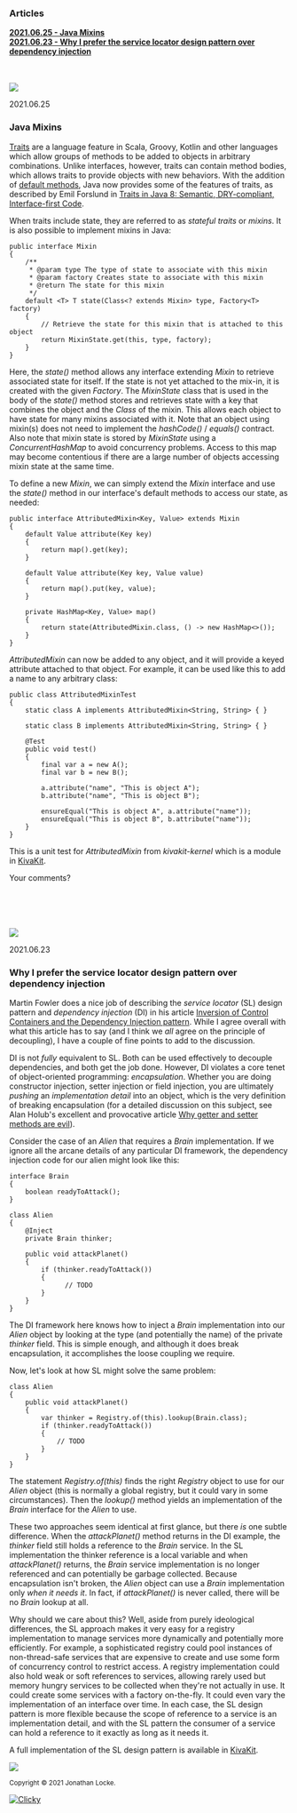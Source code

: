 
### Articles

[**2021.06.25 - Java Mixins**](#mixins)  
[**‌2021.06.23 - Why I prefer the service locator design pattern over dependency injection**](#service-locator)  

<br/>
<br/>

<img src="https://www.kivakit.org/images/horizontal-line-512.png" srcset="https://www.kivakit.org/images/horizontal-line-512-2x.png 2x" />
<a name = "mixins"></a>

2021.06.25

### Java Mixins 

[Traits](https://tinyurl.com/2n6bbnv3) are a language feature in Scala, Groovy, Kotlin and other languages which allow groups of methods to be added to objects in arbitrary combinations. Unlike interfaces, however, traits can contain method bodies, which allows traits to provide objects with new behaviors. With the addition of [default methods](https://docs.oracle.com/javase/tutorial/java/IandI/defaultmethods.html), Java now provides some of the features of traits, as described by Emil Forslund in [Traits in Java 8: Semantic, DRY-compliant, Interface-first Code](https://dzone.com/articles/definition-of-the-trait-pattern-in-java).

When traits include state, they are referred to as *stateful traits* or *mixins*. It is also possible to implement mixins in Java:

    public interface Mixin
    {
        /**
         * @param type The type of state to associate with this mixin
         * @param factory Creates state to associate with this mixin
         * @return The state for this mixin
         */
        default <T> T state(Class<? extends Mixin> type, Factory<T> factory)
        {
            // Retrieve the state for this mixin that is attached to this object
            return MixinState.get(this, type, factory);
        }
    }

Here, the *state()* method allows any interface extending *Mixin* to retrieve associated state for itself. If the state is not yet attached to the mix-in, it is created with the given *Factory*. The *MixinState* class that is used in the body of the *state()* method stores and retrieves state with a key that combines the object and the *Class* of the mixin. This allows each object to have state for many mixins associated with it. Note that an object using mixin(s) does not need to implement the *hashCode()* / *equals()* contract. Also note that mixin state is stored by *MixinState* using a *ConcurrentHashMap* to avoid concurrency problems. Access to this map may become contentious if there are a large number of objects accessing mixin state at the same time.

To define a new *Mixin*, we can simply extend the *Mixin* interface and use the *state()* method in our interface's default methods to access our state, as needed:

    public interface AttributedMixin<Key, Value> extends Mixin
    {
        default Value attribute(Key key)
        {
            return map().get(key);
        }
    
        default Value attribute(Key key, Value value)
        {
            return map().put(key, value);
        }
    
        private HashMap<Key, Value> map()
        {
            return state(AttributedMixin.class, () -> new HashMap<>());
        }
    }

*AttributedMixin* can now be added to any object, and it will provide a keyed attribute attached to that object. For example, it can be used like this to add a name to any arbitrary class:

    public class AttributedMixinTest
    {
        static class A implements AttributedMixin<String, String> { }
    
        static class B implements AttributedMixin<String, String> { }
    
        @Test
        public void test()
        {
            final var a = new A();
            final var b = new B();
    
            a.attribute("name", "This is object A");
            b.attribute("name", "This is object B");
    
            ensureEqual("This is object A", a.attribute("name"));
            ensureEqual("This is object B", b.attribute("name"));
        }
    }

This is a unit test for *AttributedMixin* from *kivakit-kernel* which is a module in [KivaKit](https://www.kivakit.org). 

Your comments?

<br/>
<br/>

<script src="https://utteranc.es/client.js"
        repo="jonathanlocke/jonathanlocke.github.io"
        issue-term="url"
        theme="github-dark"
        crossorigin="anonymous"
        async>
</script>

<br/>
<br/>

<img src="https://www.kivakit.org/images/horizontal-line-512.png" srcset="https://www.kivakit.org/images/horizontal-line-512-2x.png 2x" />
<a name = "service-locator"></a>

2021.06.23

### Why I prefer the service locator design pattern over dependency injection

Martin Fowler does a nice job of describing the *service locator* (SL) design pattern and *dependency injection* (DI) in his article [Inversion of Control Containers and the Dependency Injection pattern](https://martinfowler.com/articles/injection.html#ServiceLocatorVsDependencyInjection). While I agree overall with what this article has to say (and I think we *all* agree on the principle of decoupling), I have a couple of fine points to add to the discussion. 

DI is not *fully* equivalent to SL. Both can be used effectively to decouple dependencies, and both get the job done. However, DI violates a core tenet of object-oriented programming: *encapsulation*. Whether you are doing constructor injection, setter injection or field injection, you are ultimately *pushing* an *implementation detail* into an object, which is the very definition of breaking encapsulation (for a detailed discussion on this subject, see Alan Holub's excellent and provocative article [Why getter and setter methods are evil](https://www.infoworld.com/article/2073723/why-getter-and-setter-methods-are-evil.html)).

Consider the case of an *Alien* that requires a *Brain* implementation. If we ignore all the arcane details of any particular DI framework, the dependency injection code for our alien might look like this:

    interface Brain 
    {
        boolean readyToAttack();
    }
	
    class Alien
    {
        @Inject
	    private Brain thinker;
	    
	    public void attackPlanet()
	    {
	        if (thinker.readyToAttack())
	        {
	              // TODO
	        }
	    }
    }
	
The DI framework here knows how to inject a *Brain* implementation into our *Alien* object by looking at the type (and potentially the name) of the private *thinker* field. This is simple enough, and although it does break encapsulation, it accomplishes the loose coupling we require.

Now, let's look at how SL might solve the same problem:

    class Alien
    {
        public void attackPlanet()
        {
	        var thinker = Registry.of(this).lookup(Brain.class);
	        if (thinker.readyToAttack())
	        {
	            // TODO
	        }	          
        }
    }
    
The statement *Registry.of(this)* finds the right *Registry* object to use for our *Alien* object (this is normally a global registry, but it could vary in some circumstances). Then the *lookup()* method yields an implementation of the *Brain* interface for the *Alien* to use. 

These two approaches seem identical at first glance, but there *is* one subtle difference. When the *attackPlanet()* method returns in the DI example, the *thinker* field still holds a reference to the *Brain* service. In the SL implementation the thinker reference is a local variable and when *attackPlanet()* returns, the *Brain* service implementation is no longer referenced and can potentially be garbage collected. Because encapsulation isn't broken, the *Alien* object can use a *Brain* implementation only *when it needs it*. In fact, if *attackPlanet()* is never called, there will be no *Brain* lookup at all.

Why should we care about this? Well, aside from purely ideological differences, the SL approach makes it very easy for a registry implementation to manage services more dynamically and potentially more efficiently. For example, a sophisticated registry could pool instances of non-thread-safe services that are expensive to create and use some form of concurrency control to restrict access. A registry implementation could also hold weak or soft references to services, allowing rarely used but memory hungry services to be collected when they're not actually in use. It could create some services with a factory on-the-fly. It could even vary the implementation of an interface over time. In each case, the SL design pattern is more flexible because the scope of reference to a service is an implementation detail, and with the SL pattern the consumer of a service can hold a reference to it exactly as long as it needs it.

A full implementation of the SL design pattern is available in [KivaKit](https://www.kivakit.org).

<img src="https://www.kivakit.org/images/horizontal-line-512.png" srcset="https://www.kivakit.org/images/horizontal-line-512-2x.png 2x" />

<sub>Copyright &#169; 2021 Jonathan Locke.</sub>  

<a title="Real Time Web Analytics" href="http://clicky.com/101323427"><img alt="Clicky" src="https://static.getclicky.com/media/links/badge.gif" border="0" /></a>
<script>var clicky_site_ids = clicky_site_ids || []; clicky_site_ids.push(101323427);</script>
<script async src="http://static.getclicky.com/js"></script>
